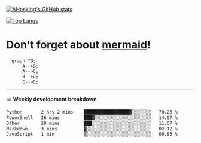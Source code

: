 [![AHosking's GitHub stats](https://github-readme-stats.vercel.app/api?username=ahosking&count_private=true&show_icons=true&theme=onedark&hide_rank=true&include_all_commits=true)](https://github.com/ahosking)

[![Top Langs](https://github-readme-stats.vercel.app/api/top-langs/?username=ahosking&layout=compact&theme=onedark)](https://github.com/ahosking)


# Don't forget about [mermaid](https://github.blog/2022-02-14-include-diagrams-markdown-files-mermaid/)!

```mermaid
  graph TD;
      A-->B;
      A-->C;
      B-->D;
      C-->D;
```
-------

📊 **Weekly development breakdown**

<!--START_SECTION:waka-->

```txt
Python       2 hrs 2 mins    █████████████████▓░░░░░░░   70.26 %
PowerShell   26 mins         ███▓░░░░░░░░░░░░░░░░░░░░░   14.97 %
Other        20 mins         ███░░░░░░░░░░░░░░░░░░░░░░   11.67 %
Markdown     3 mins          ▓░░░░░░░░░░░░░░░░░░░░░░░░   02.12 %
JavaScript   1 min           ▒░░░░░░░░░░░░░░░░░░░░░░░░   00.83 %
```

<!--END_SECTION:waka-->
